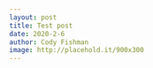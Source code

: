 ```yaml
---
layout: post
title: Test post
date: 2020-2-6
author: Cody Fishman
image: http://placehold.it/900x300
---
```

